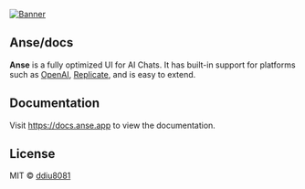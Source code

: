 
[![Banner](https://user-images.githubusercontent.com/1998168/235366625-e615e68d-592c-4f18-9c9f-1e5cd1778557.png)](https://anse.app)

## Anse/docs

**Anse** is a fully optimized UI for AI Chats. It has built-in support for platforms such as [OpenAI](https://openai.com/), [Replicate](https://replicate.com/), and is easy to extend.

## Documentation

Visit https://docs.anse.app to view the documentation.

## License

MIT © [ddiu8081](https://github.com/anse-app/anse/blob/main/LICENSE)
